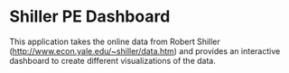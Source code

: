 # Shiller PE Dashboard

This application takes the online data from Robert Shiller (http://www.econ.yale.edu/~shiller/data.htm)
and provides an interactive dashboard to create different visualizations of the data.
 
